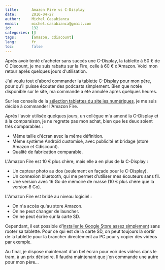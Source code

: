 ```yaml
---
title:      Amazon Fire vs C-Display
date:       2016-04-27
author:     Michel Casabianca
email:      michel.casabianca@gmail.com
id:         132
categories: []
tags:       [amazon, cdiscount]
lang:       fr
toc:        false
---
```


Après avoir tenté d'acheter sans succès une C-Display, la tablette à 50 € de C Discount, je me suis rabattu sur la Fire, celle à 60 € d'Amazon. Voici mon retour après quelques jours d'utilisation.

<!--more-->

J'ai voulu tout d'abord commander la tablette C-Display pour mon père, pour qu'il puisse écouter des podcasts simplement. Bien que notée disponible sur le site, ma commande a été annulée après quelques heures.

Sur les conseils de la [sélection tablettes du site les numériques](http://www.lesnumeriques.com/tablette-tactile/comparatif-choisir-sa-tablette-tactile-connectee-a1048.html), je me suis décidé à commander l'Amazon Fire.

Après l'avoir utilisée quelques jours, un collègue m'a amené la C-Display et à la comparaison, je ne regrette pas mon achat, bien que les deux soient très comparables :

- Même taille d'écran avec la même définition.
- Même système Androïd customisé, avec publicité et bridage (store Amazon et Cdiscount).
- Qualité de fabrication comparable.

L'Amazon Fire est 10 € plus chère, mais elle a en plus de la C-Display :

- Un capteur photo au dos (seulement en façade pour le C-Display).
- Un connexion bluetooth, qui me permet d'utiliser mes écouteurs sans fil.
- Une version avec 16 Go de mémoire de masse (10 € plus chère que la version 8 Go).

L'Amazon Fire est bridé au niveau logiciel :

- On n'a accès qu'au store Amazon.
- On ne peut changer de launcher.
- On ne peut écrire sur la carte SD.

Cependant, il est possible d'[installer le Google Store assez simplement](https://www.youtube.com/watch?v=uAIBOXzeEk4) sans rooter sa tablette. Pour ce qui est de la carte SD, on peut toujours la sortir de la tablette pour la brancher directement au PC pour y copier des vidéos par exemple.

Au final, je dispose maintenant d'un bel écran pour voir des vidéos dans le tram, à un prix dérisoire. Il faudra maintenant que j'en commande une autre pour mon père...
